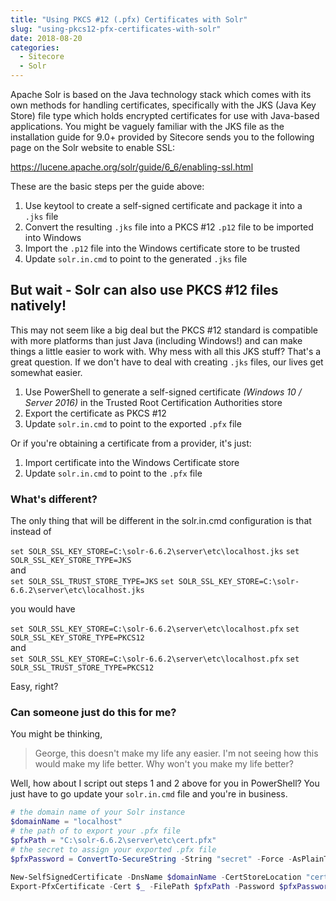```yaml
---
title: "Using PKCS #12 (.pfx) Certificates with Solr"
slug: "using-pkcs12-pfx-certificates-with-solr"
date: 2018-08-20
categories:
  - Sitecore
  - Solr
---
```


Apache Solr is based on the Java technology stack which comes with its own methods for handling certificates, specifically with the JKS (Java Key Store) file type which holds encrypted certificates for use with Java-based applications. You might be vaguely familiar with the JKS file as the installation guide for 9.0+ provided by Sitecore sends you to the following page on the Solr website to enable SSL:

https://lucene.apache.org/solr/guide/6_6/enabling-ssl.html

These are the basic steps per the guide above:

1. Use keytool to create a self-signed certificate and package it into a `.jks` file
2. Convert the resulting `.jks` file into a PKCS #12 `.p12` file to be imported into Windows
3. Import the `.p12` file into the Windows certificate store to be trusted
4. Update `solr.in.cmd` to point to the generated `.jks` file

## But wait - Solr can also use PKCS #12 files natively!

This may not seem like a big deal but the PKCS #12 standard is compatible with more platforms than just Java (including Windows!) and can make things a little easier to work with. Why mess with all this JKS stuff? That's a great question. If we don't have to deal with creating `.jks` files, our lives get somewhat easier.

1. Use PowerShell to generate a self-signed certificate _(Windows 10 / Server 2016)_ in the Trusted Root Certification Authorities store
2. Export the certificate as PKCS #12
3. Update `solr.in.cmd` to point to the exported `.pfx` file

Or if you're obtaining a certificate from a provider, it's just:

1. Import certificate into the Windows Certificate store
2. Update `solr.in.cmd` to point to the `.pfx` file

### What's different?

The only thing that will be different in the solr.in.cmd configuration is that instead of

`set SOLR_SSL_KEY_STORE=C:\solr-6.6.2\server\etc\localhost.jks`
`set SOLR_SSL_KEY_STORE_TYPE=JKS`  
and  
`set SOLR_SSL_TRUST_STORE_TYPE=JKS`
`set SOLR_SSL_KEY_STORE=C:\solr-6.6.2\server\etc\localhost.jks`

you would have

`set SOLR_SSL_KEY_STORE=C:\solr-6.6.2\server\etc\localhost.pfx`
`set SOLR_SSL_KEY_STORE_TYPE=PKCS12`  
and  
`set SOLR_SSL_KEY_STORE=C:\solr-6.6.2\server\etc\localhost.pfx`
`set SOLR_SSL_TRUST_STORE_TYPE=PKCS12`

Easy, right?

### Can someone just do this for me?

You might be thinking,

> George, this doesn't make my life any easier. I'm not seeing how this would make my life better. Why won't you make my life better?

Well, how about I script out steps 1 and 2 above for you in PowerShell? You just have to go update your `solr.in.cmd` file and you're in business.

```powershell
# the domain name of your Solr instance
$domainName = "localhost"
# the path of to export your .pfx file
$pfxPath = "C:\solr-6.6.2\server\etc\cert.pfx"
# the secret to assign your exported .pfx file
$pfxPassword = ConvertTo-SecureString -String "secret" -Force -AsPlainText

New-SelfSignedCertificate -DnsName $domainName -CertStoreLocation "cert:\LocalMachine\My" | % { Move-Item -Path "Cert:\LocalMachine\My\$($_.Thumbprint)" -Destination "Cert:\LocalMachine\Root"
Export-PfxCertificate -Cert $_ -FilePath $pfxPath -Password $pfxPassword }
```
